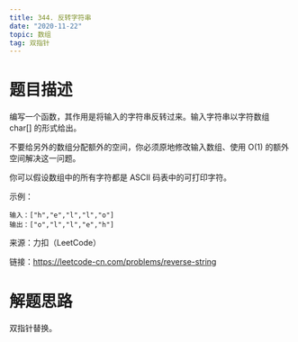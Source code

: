 ```yaml
---
title: 344. 反转字符串
date: "2020-11-22"
topic: 数组
tag: 双指针
---
```

# 题目描述

编写一个函数，其作用是将输入的字符串反转过来。输入字符串以字符数组 char[] 的形式给出。

不要给另外的数组分配额外的空间，你必须原地修改输入数组、使用 O(1) 的额外空间解决这一问题。

你可以假设数组中的所有字符都是 ASCII 码表中的可打印字符。

示例：

```
输入：["h","e","l","l","o"]
输出：["o","l","l","e","h"]
```

来源：力扣（LeetCode）

链接：https://leetcode-cn.com/problems/reverse-string

# 解题思路

双指针替换。